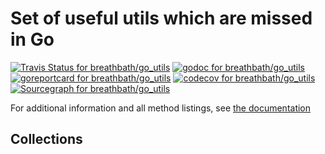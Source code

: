 # Set of useful utils which are missed in Go

[![Travis Status for breathbath/go_utils](https://api.travis-ci.org/breathbath/go_utils.svg?branch=master&label=linux+build)](https://travis-ci.org/breathbath/go_utils)
[![godoc for breathbath/go_utils](https://godoc.org/github.com/nathany/looper?status.svg)](http://godoc.org/github.com/breathbath/go_utils)
[![goreportcard for breathbath/go_utils](https://goreportcard.com/badge/github.com/breathbath/go_utils?v=1)](https://goreportcard.com/report/breathbath/go_utils)
[![codecov for breathbath/go_utils](https://codecov.io/gh/breathbath/go_utils/branch/master/graph/badge.svg)](https://codecov.io/gh/breathbath/go_utils)
[![Sourcegraph for breathbath/go_utils](https://sourcegraph.com/github.com/breathbath/go_utils/-/badge.svg)](https://sourcegraph.com/github.com/breathbath/go_utils?badge)

For additional information and all method listings, see [the documentation](http://godoc.org/github.com/breathbath/go_utils)

## Collections
